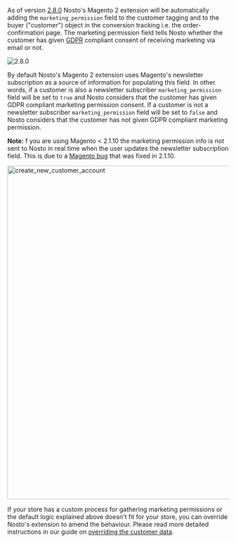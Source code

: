 As of version [2.8.0](https://github.com/Nosto/nosto-magento2/releases/tag/2.8.0) Nosto's Magento 2 extension will be automatically adding the `marketing_permission` field to the customer tagging and to the buyer ("customer") object in the conversion tracking i.e. the order-confirmation page. The marketing permission field tells Nosto whether the customer has given [GDPR](https://www.eugdpr.org/) compliant consent of receiving marketing via email or not.

![2.8.0](https://img.shields.io/badge/nosto-2.8.0-green.svg)

By default Nosto's Magento 2 extension uses Magento's newsletter subscription as a source of information for populating this field. In other words, if a customer is also a newsletter subscriber `marketing_permission` field will be set to `true` and Nosto considers that the customer has given GDPR compliant marketing permission consent. If a customer is not a newsletter subscriber `marketing_permission` field will be set to `false` and Nosto considers that the customer has not given GDPR compliant marketing permission.

**Note:** f you are using Magento < 2.1.10 the marketing permission info is not sent to Nosto in real time when the user updates the newsletter subscription field. This is due to a [Magento bug](https://github.com/magento/magento2/issues/6818) that was fixed in 2.1.10. 

<img width="758" alt="create_new_customer_account" src="https://user-images.githubusercontent.com/15191701/38088088-49ef30fc-3363-11e8-9287-d5b4911e23b0.png">

If your store has a custom process for gathering marketing permissions or the default logic explained above doesn't fit for your store, you can override Nosto's extension to amend the behaviour. Please read more detailed instructions in our guide on [overriding the customer data](Overriding-Customer-Data).